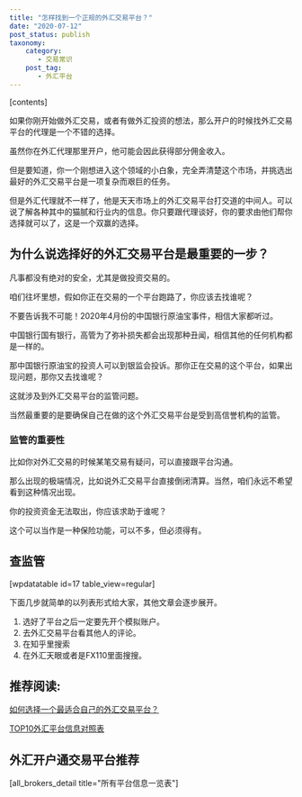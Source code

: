 ```yaml
---
title: "怎样找到一个正规的外汇交易平台？"
date: "2020-07-12"
post_status: publish
taxonomy:
    category: 
       - 交易常识
    post_tag: 
       - 外汇平台
---
```


\[contents\]

如果你刚开始做外汇交易，或者有做外汇投资的想法，那么开户的时候找外汇交易平台的代理是一个不错的选择。

虽然你在外汇代理那里开户，他可能会因此获得部分佣金收入。

但是要知道，你一个刚想进入这个领域的小白象，完全弄清楚这个市场，并挑选出最好的外汇交易平台是一项复杂而艰巨的任务。

但是外汇代理就不一样了，他是天天市场上的外汇交易平台打交道的中间人。可以说了解各种其中的猫腻和行业内的信息。你只要跟代理谈好，你的要求由他们帮你选择就可以了，这是一个双赢的选择。

## 为什么说选择好的外汇交易平台是最重要的一步？

凡事都没有绝对的安全，尤其是做投资交易的。

咱们往坏里想，假如你正在交易的一个平台跑路了，你应该去找谁呢？

不要告诉我不可能！2020年4月份的中国银行原油宝事件，相信大家都听过。

中国银行国有银行，高管为了弥补损失都会出现那种丑闻，相信其他的任何机构都是一样的。

那中国银行原油宝的投资人可以到银监会投诉。那你正在交易的这个平台，如果出现问题，那你又去找谁呢？

这就涉及到外汇交易平台的监管问题。

当然最重要的是要确保自己在做的这个外汇交易平台是受到高信誉机构的监管。

### 监管的重要性

比如你对外汇交易的时候某笔交易有疑问，可以直接跟平台沟通。

那么出现的极端情况，比如说外汇交易平台直接倒闭清算。当然，咱们永远不希望看到这种情况出现。

你的投资资金无法取出，你应该求助于谁呢？

这个可以当作是一种保险功能，可以不多，但必须得有。

## 查监管

\[wpdatatable id=17 table\_view=regular\]

下面几步就简单的以列表形式给大家，其他文章会逐步展开。

1. 选好了平台之后一定要先开个模拟账户。
2. 去外汇交易平台看其他人的评论。
3. 在知乎里搜索
4. 在外汇天眼或者是FX110里面搜搜。

## 推荐阅读:

[如何选择一个最适合自己的外汇交易平台？](https://we.laowei8.com/how-to-find-fit-brokers.html)

[TOP10外汇平台信息对照表](https://we.laowei8.com/compare-table)

## 外汇开户通交易平台推荐

\[all\_brokers\_detail title="所有平台信息一览表"\]
